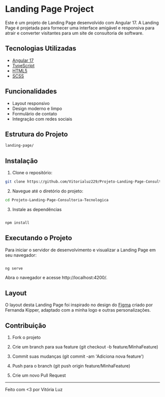 # Landing Page Project

Este é um projeto de Landing Page desenvolvido com Angular 17. A Landing Page é projetada para fornecer uma interface amigável e responsiva para atrair e converter visitantes para um site de consultoria de software.

## Tecnologias Utilizadas

- [Angular 17](https://angular.io/)
- [TypeScript](https://www.typescriptlang.org/)
- [HTML5](https://developer.mozilla.org/en-US/docs/Web/Guide/HTML/HTML5)
- [SCSS](https://sass-lang.com/)

## Funcionalidades

- Layout responsivo
- Design moderno e limpo
- Formulário de contato
- Integração com redes sociais

## Estrutura do Projeto

```bash
landing-page/
```

## Instalação
1. Clone o repositório: 

```bash
git clone https://github.com/Vitorialuz229/Projeto-Landing-Page-Consultoria-Tecnologica.git
```

2. Navegue até o diretório do projeto: 
```bash
cd Projeto-Landing-Page-Consultoria-Tecnologica

```

3. Instale as dependências
```bash

npm install

```

## Executando o Projeto
Para iniciar o servidor de desenvolvimento e visualizar a Landing Page em seu navegador:

```bash

ng serve

```
Abra o navegador e acesse http://localhost:4200/.


## Layout
O layout desta Landing Page foi inspirado no design do [Figma](https://www.figma.com/design/JbHAcivlz9PqqnWfzoZU8W/Portfolio---LIVE-Angular?node-id=2265-58&t=DYWDX5UmMvJgXelW-0) criado por Fernanda Kipper, adaptado com a minha logo e outras personalizações.

## Contribuição

1. Fork o projeto

2. Crie um branch para sua feature (git checkout -b feature/MinhaFeature)

3. Commit suas mudanças (git commit -am 'Adiciona nova feature')

4. Push para o branch (git push origin feature/MinhaFeature)

5. Crie um novo Pull Request

________________________________________________

Feito com <3 por Vitória Luz
